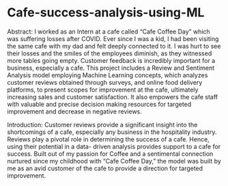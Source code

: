 # Cafe-success-analysis-using-ML
Abstract:
I worked as an Intern at a cafe called “Cafe Coffee Day” which was suffering losses after COVID. Ever since I was a kid, I had been visiting the same cafe with my dad and felt deeply connected to it. I was hurt to see their losses and the smiles of the employees diminish, as they witnessed more tables going empty. Customer feedback is incredibly important for a business, especially a cafe. This project includes a Review and Sentiment Analysis model employing Machine Learning concepts, which analyzes customer reviews obtained through surveys, and online food delivery platforms, to present scopes for improvement at the cafe, ultimately increasing sales and customer satisfaction. It also empowers the cafe staff with valuable and precise decision making resources for targeted improvement and decrease in negative reviews.

Introduction:
Customer reviews provide a significant insight into the shortcomings of a cafe, especially any business in the hospitality industry. Reviews play a pivotal role in determining the success of a cafe. Hence, using their potential in a data- driven analysis provides support to a cafe for success.
Built out of my passion for Coffee and a sentimental connection nurtured since my childhood with “Cafe Coffee Day,” the model was built by me as an avid customer of the cafe to provide a direction for targeted improvement.
